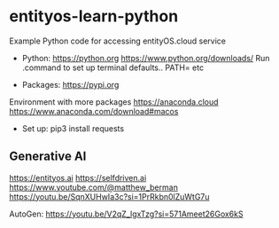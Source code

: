 # entityos-learn-python

Example Python code for accessing entityOS.cloud service

- Python:
https://python.org
https://www.python.org/downloads/
Run .command to set up terminal defaults.. PATH= etc

- Packages:
https://pypi.org

Environment with more packages
https://anaconda.cloud
https://www.anaconda.com/download#macos

- Set up:
pip3 install requests

## Generative AI

https://entityos.ai
https://selfdriven.ai
https://www.youtube.com/@matthew_berman
https://youtu.be/SqnXUHwIa3c?si=1PrRkbn0lZuWtG7u


AutoGen:
https://youtu.be/V2qZ_lgxTzg?si=571Ameet26Gox6kS




